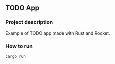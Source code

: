 ## TODO App

### Project description 

Example of TODO app made with Rust and Rocket.

### How to run 

`cargo run`
